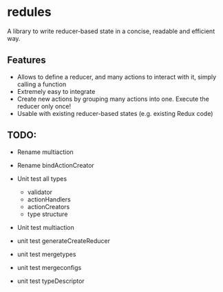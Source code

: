 # redules

A library to write reducer-based state in a concise, readable and efficient way.


## Features

- Allows to define a reducer, and many actions to interact with it, simply calling a function
- Extremely easy to integrate
- Create new actions by grouping many actions into one. Execute the reducer only once!
- Usable with existing reducer-based states (e.g. existing Redux code)


## TODO:

- Rename multiaction
- Rename bindActionCreator

- Unit test all types
  - validator
  - actionHandlers
  - actionCreators
  - type structure
- Unit test multiaction
- unit test generateCreateReducer
- unit test mergetypes
- unit test mergeconfigs
- unit test typeDescriptor
